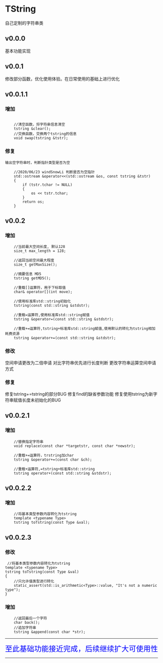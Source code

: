 # TString
自己定制的字符串类

## v0.0.0

基本功能实现

## v0.0.1

修改部分函数，优化使用体验。在日常使用的基础上进行优化

## v0.0.1.1

### 增加

``` 

    //清空函数，将字符串信息清空
    tstring &clear();
    //交换函数，交换两个tstring的信息
    void swap(tstring &tstr);

```

### 修复

    输出空字符串时，判断指针类型是否为空
    

``` 
    //2020/06/23 windSnowLi 判断是否为空指针
    std::ostream &operator<<(std::ostream &os, const tstring &tstr)
    {
        if (tstr.tchar != NULL)
        {
            os << tstr.tchar;
        }
        return os;
    }
```

## v0.0.2

### 增加

``` 
    //当前最大空间长度, 默认128
    size_t max_length = 128;

    //返回当前空间最大程度
    size_t getMaxSize();

    //摘要信息 MD5
    tstring getMD5();

    //重载[]运算符，用于下标取值
    char& operator[](int move);

    //使用标准库std::string初始化
    tstring(const std::string &stdstr);

    //重载=运算符,使用标准库std::string赋值
    tstring &operator=(const std::string &stdstr);

    //重载+=运算符,tstring+标准库std::string赋值,使用默认的转化为tstring相加耗费资源
    tstring &operator+=(const std::string &stdstr);
```

### 修改

空间申请更改为二倍申请
对比字符串优先进行长度判断
更改字符串运算空间申请方式

### 修复

修复tstring+=tstring的部分BUG
修复find的缺省参数功能
修复使用tstring为新字符串赋值长度未初始化的BUG

## v0.0.2.1

### 增加

``` 
    //替换指定字符串
    void replace(const char *targetstr, const char *newstr);

    //重载+=运算符，trstring加char
    tstring &operator+=(const char &ch);

    //重载+运算符,=tstring+标准库std::string
    tstring operator+(const std::string &stdstr);
```

## v0.0.2.2

### 增加

``` 
    //将基本类型参数内容转化为tstring
    template <typename Type>
    tstring toTstring(const Type &val);
```

## v0.0.2.3

### 修改

``` 
 //将基本类型参数内容转化为tstring
template <typename Type>
tstring toTstring(const Type &val)
{
    //只允许值类型进行转化
    static_assert(std::is_arithmetic<Type>::value, "It's not a numeric type");
}
```

### 增加

``` 
    //返回最后一个字符
    char back();
    //追加字符串
    tstring &append(const char *str);
```
*** 
<font size=5 color=blue>至此基础功能接近完成，后续继续扩大可使用性</font>
***